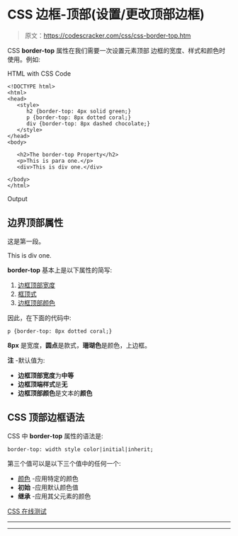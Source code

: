 # CSS 边框-顶部(设置/更改顶部边框)

> 原文：<https://codescracker.com/css/css-border-top.htm>

CSS **border-top** 属性在我们需要一次设置元素顶部 边框的宽度、样式和颜色时使用。例如:

HTML with CSS Code

```
<!DOCTYPE html>
<html>
<head>
   <style>
      h2 {border-top: 4px solid green;}
      p {border-top: 8px dotted coral;}
      div {border-top: 8px dashed chocolate;}
   </style>
</head>
<body>

   <h2>The border-top Property</h2>
   <p>This is para one.</p>
   <div>This is div one.</div>

</body>
</html>
```

Output

## 边界顶部属性

这是第一段。

This is div one.

**border-top** 基本上是以下属性的简写:

1.  [边框顶部宽度](/css/css-border-top-width.htm)
2.  [框顶式](/css/css-border-top-style.htm)
3.  [边框顶部颜色](/css/css-border-top-color.htm)

因此，在下面的代码中:

```
p {border-top: 8px dotted coral;}
```

**8px** 是宽度，**圆点**是款式，**珊瑚色**是颜色，上边框。

**注** -默认值为:

*   **边框顶部宽度**为**中等**
*   **边框顶端样式**是**无**
*   **边框顶部颜色**是文本的**颜色**

## CSS 顶部边框语法

CSS 中 **border-top** 属性的语法是:

```
border-top: width style color|initial|inherit;
```

第三个值可以是以下三个值中的任何一个:

*   [颜色](/css/css-color-names-codes-rgb-hexadecimal.htm) -应用特定的颜色
*   **初始** -应用默认颜色值
*   **继承** -应用其父元素的颜色

[CSS 在线测试](/exam/showtest.php?subid=5)

* * *

* * *